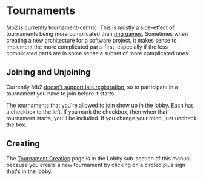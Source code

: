 # Tournaments

Mb2 is currently tournament-centric.  This is mostly a side-effect of
tournaments being more complicated than [ring games](./ring_games.html).
Sometimes when creating a new architecture for a software project, it
makes sense to implement the more complicated parts first, especially
if the less complicated parts are in some sense a subset of more
complicated ones.

## Joining and Unjoining

Currently Mb2 [doesn't support late
registration](https://github.com/ctm/mb2-doc/issues/183), so to
participate in a tournament you have to join before it starts.

The tournaments that you're allowed to join show up in the lobby.  Each
has a checkbox to the left. If you mark the checkbox, then when that
tournament starts, you'll be included. If you change your mind, just
uncheck the box.

## Creating

The [Tournament Creation](./lobby/new_event.html) page is in the Lobby
sub-section of this manual, because you create a new tournament by
clicking on a circled plus sign that's in the lobby.


